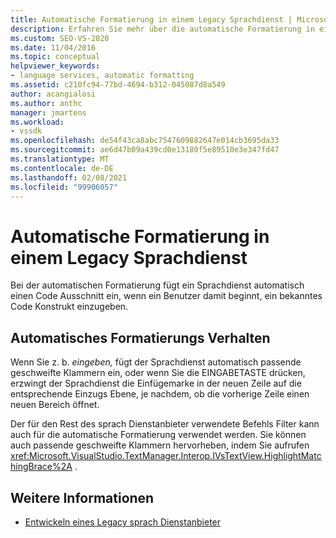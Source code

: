 ```yaml
---
title: Automatische Formatierung in einem Legacy Sprachdienst | Microsoft-Dokumentation
description: Erfahren Sie mehr über die automatische Formatierung in einem Legacy Sprachdienst, der automatisch einen Code Ausschnitt einfügt, wenn Sie beginnen, ein bekanntes Code Konstrukt einzugeben.
ms.custom: SEO-VS-2020
ms.date: 11/04/2016
ms.topic: conceptual
helpviewer_keywords:
- language services, automatic formatting
ms.assetid: c210fc94-77bd-4694-b312-045087d8a549
author: acangialosi
ms.author: anthc
manager: jmartens
ms.workload:
- vssdk
ms.openlocfilehash: de54f43ca8abc7547609882647e014cb3695da33
ms.sourcegitcommit: ae6d47b09a439cd0e13180f5e89510e3e347fd47
ms.translationtype: MT
ms.contentlocale: de-DE
ms.lasthandoff: 02/08/2021
ms.locfileid: "99906057"
---
```

# <a name="automatic-formatting-in-a-legacy-language-service"></a>Automatische Formatierung in einem Legacy Sprachdienst
Bei der automatischen Formatierung fügt ein Sprachdienst automatisch einen Code Ausschnitt ein, wenn ein Benutzer damit beginnt, ein bekanntes Code Konstrukt einzugeben.

## <a name="automatic-formatting-behavior"></a>Automatisches Formatierungs Verhalten
 Wenn Sie z. b. *eingeben,* fügt der Sprachdienst automatisch passende geschweifte Klammern ein, oder wenn Sie die EINGABETASTE drücken, erzwingt der Sprachdienst die Einfügemarke in der neuen Zeile auf die entsprechende Einzugs Ebene, je nachdem, ob die vorherige Zeile einen neuen Bereich öffnet.

 Der für den Rest des sprach Dienstanbieter verwendete Befehls Filter kann auch für die automatische Formatierung verwendet werden. Sie können auch passende geschweifte Klammern hervorheben, indem Sie aufrufen <xref:Microsoft.VisualStudio.TextManager.Interop.IVsTextView.HighlightMatchingBrace%2A> .

## <a name="see-also"></a>Weitere Informationen
- [Entwickeln eines Legacy sprach Dienstanbieter](../../extensibility/internals/developing-a-legacy-language-service.md)
